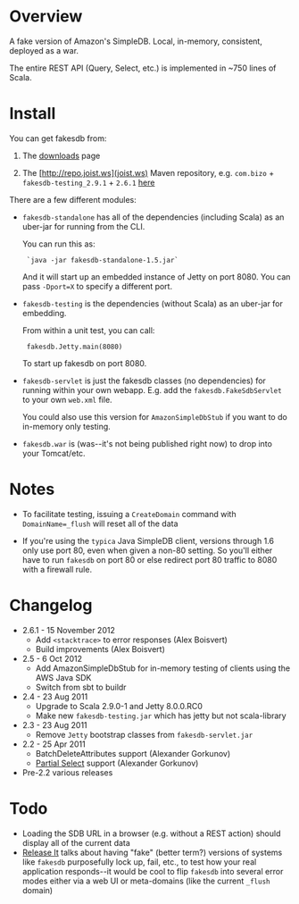 
Overview
========

A fake version of Amazon's SimpleDB. Local, in-memory, consistent, deployed as a war.

The entire REST API (Query, Select, etc.) is implemented in ~750 lines of Scala.

Install
=======

You can get fakesdb from:

1. The [downloads](http://github.com/stephenh/fakesdb/downloads) page

2. The [http://repo.joist.ws](joist.ws) Maven repository, e.g. `com.bizo` + `fakesdb-testing_2.9.1` + `2.6.1` [here](http://repo.joist.ws/com/bizo/fakesdb-testing_2.9.1/)

There are a few different modules:

* `fakesdb-standalone` has all of the dependencies (including Scala) as an uber-jar for running from the CLI.

   You can run this as:

       `java -jar fakesdb-standalone-1.5.jar`

   And it will start up an embedded instance of Jetty on port 8080. You can pass `-Dport=X` to specify a different port.

* `fakesdb-testing` is the dependencies (without Scala) as an uber-jar  for embedding.

   From within a unit test, you can call:

       fakesdb.Jetty.main(8080)

   To start up fakesdb on port 8080.

* `fakesdb-servlet` is just the fakesdb classes (no dependencies) for running within your own webapp. E.g. add the `fakesdb.FakeSdbServlet` to your own `web.xml` file.

   You could also use this version for `AmazonSimpleDbStub` if you want to do in-memory only testing.

* `fakesdb.war` is (was--it's not being published right now) to drop into your Tomcat/etc.

Notes
=====

* To facilitate testing, issuing a `CreateDomain` command with `DomainName=_flush` will reset all of the data

* If you're using the `typica` Java SimpleDB client, versions through 1.6 only use port 80, even when given a non-80 setting. So you'll either have to run `fakesdb` on port 80 or else redirect port 80 traffic to 8080 with a firewall rule.

Changelog
=========

* 2.6.1 - 15 November 2012
  * Add `<stacktrace>` to error responses (Alex Boisvert)
  * Build improvements (Alex Boisvert)
* 2.5 - 6 Oct 2012
  * Add AmazonSimpleDbStub for in-memory testing of clients using the AWS Java SDK
  * Switch from sbt to buildr
* 2.4 - 23 Aug 2011
  * Upgrade to Scala 2.9.0-1 and Jetty 8.0.0.RC0
  * Make new `fakesdb-testing.jar` which has jetty but not scala-library
* 2.3 - 23 Aug 2011
  * Remove `Jetty` bootstrap classes from `fakesdb-servlet.jar`
* 2.2 - 25 Apr 2011
  * BatchDeleteAttributes support (Alexander Gorkunov)
  * [Partial Select](http://aws.amazon.com/about-aws/whats-new/2009/02/19/new-features-for-amazon-simpledb/) support (Alexander Gorkunov)
* Pre-2.2 various releases

Todo
====

* Loading the SDB URL in a browser (e.g. without a REST action) should display all of the current data
* [Release It](http://www.pragprog.com/titles/mnee/release-it) talks about having "fake" (better term?) versions of systems like `fakesdb` purposefully lock up, fail, etc., to test how your real application responds--it would be cool to flip `fakesdb` into several error modes either via a web UI or meta-domains (like the current `_flush` domain)

